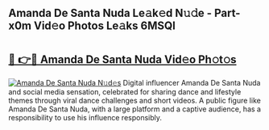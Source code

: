 ## Amanda De Santa Nuda Le𝚊k𝚎d N𝚞𝚍e - Part-x0m Vid𝚎o Photos Le𝚊ks 6MSQI

# <h2><a href="http://fbewiy.evod.top/?m=Amanda+De+Santa+Nuda">🔗 👉🔴 Amanda De Santa Nuda Vid𝚎o Ph𝚘t𝚘s</a></h2>

[![Amanda De Santa Nuda N𝚞d𝚎s](https://i.imgur.com/8V9OHl7.gif)](http://fbewiy.evod.top/?m=Amanda+De+Santa+Nuda)
Digital influencer Amanda De Santa Nuda and social media sensation, celebrated for sharing dance and lifestyle themes through viral dance challenges and short videos. A public figure like Amanda De Santa Nuda, with a large platform and a captive audience, has a responsibility to use his influence responsibly. 
